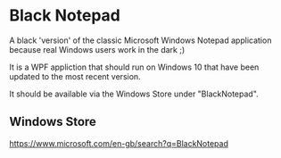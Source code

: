 # Black Notepad

A black 'version' of the classic Microsoft Windows Notepad application because real Windows users work in the dark ;)

It is a WPF appliction that should run on Windows 10 that have been updated to the most recent version. 

It should be available via the Windows Store under "BlackNotepad".

## Windows Store

https://www.microsoft.com/en-gb/search?q=BlackNotepad